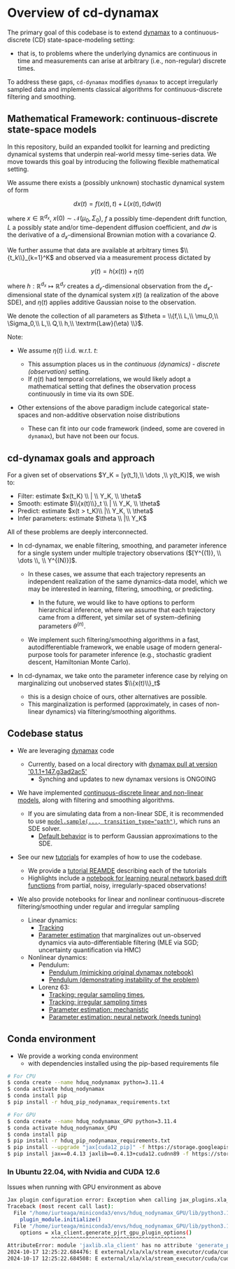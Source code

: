 # Overview of cd-dynamax

The primary goal of this codebase is to extend [dynamax](https://github.com/probml/dynamax) to a continuous-discrete (CD) state-space-modeling setting:

- that is, to problems where the underlying dynamics are continuous in time and measurements can arise at arbitrary (i.e., non-regular) discrete times.

To address these gaps, `cd-dynamax` modifies `dynamax` to accept irregularly sampled data and implements classical algorithms for continuous-discrete filtering and smoothing.

## Mathematical Framework: continuous-discrete state-space models

In this repository, build an expanded toolkit for learning and predicting dynamical systems that underpin real-world messy time-series data.
We move towards this goal by introducing the following flexible mathematical setting.

We assume there exists a (possibly unknown) stochastic dynamical system of form

$$dx(t) = f(x(t),t) + L(x(t),t) dw(t)$$

where $x \in \mathbb{R}^{d_x}$, $x(0) \sim \mathcal{N}(\mu_0, \Sigma_0)$, $f$ a possibly time-dependent drift function, $L$ a possibly state and/or time-dependent diffusion coefficient, and $dw$ is the derivative of a $d_x$-dimensional Brownian motion with a covariance $Q$.

We further assume that data are available at arbitrary times $\\{t_k\\}_{k=1}^K$ and observed via a measurement process dictated by

$$y(t) = h(x(t)) + \eta(t)$$

where $h: \mathbb{R}^{d_x} \mapsto \mathbb{R}^{d_y}$ creates a $d_y$-dimensional observation from the $d_x$-dimensional state of the dynamical system $x(t)$ (a realization of the above SDE), and $\eta(t)$ applies additive Gaussian noise to the observation.

We denote the collection of all parameters as $\theta = \\{f,\\  L,\\  \mu_0,\\  \Sigma_0,\\  L,\\  Q,\\  h,\\  \textrm{Law}(\eta) \\}$.

Note:

- We assume $\eta(t)$ i.i.d. w.r.t. $t$:
    - This assumption places us in the *continuous (dynamics) - discrete (observation)* setting.
    - If $\eta(t)$ had temporal correlations, we would likely adopt a mathematical setting that defines the observation process continuously in time via its own SDE.

- Other extensions of the above paradigm include categorical state-spaces and non-additive observation noise distributions
    - These can fit into our code framework (indeed, some are covered in `dynamax`), but have not been our focus.

## cd-dynamax goals and approach

For a given set of observations $Y_K = [y(t_1),\\ \dots ,\\ y(t_K)]$, we wish to:
- Filter: estimate $x(t_K) \\ | \\ Y_K, \\ \theta$
- Smooth: estimate $\\{x(t)\\}_t \\ | \\ Y_K, \\ \theta$
- Predict: estimate $x(t > t_K)\\ |\\ Y_K, \\ \theta$
- Infer parameters: estimate $\theta \\ |\\ Y_K$

All of these problems are deeply interconnected.

- In cd-dynamax, we enable filtering, smoothing, and parameter inference for a single system under multiple trajectory observations ($[Y^{(1)}, \\ \dots \\, \\ Y^{(N)}]$.
   
    - In these cases, we assume that each trajectory represents an independent realization of the same dynamics-data model, which we may be interested in learning, filtering, smoothing, or predicting.
        - In the future, we would like to have options to perform hierarchical inference, where we assume that each trajectory came from a different, yet similar set of system-defining parameters $\theta^{(n)}$.

    - We implement such filtering/smoothing algorithms in a fast, autodifferentiable framework, we enable usage of modern general-purpose tools for parameter inference (e.g., stochastic gradient descent, Hamiltonian Monte Carlo).

- In cd-dynamax, we take onto the parameter inference case by relying on marginalizing out unobserved states $\\{x(t)\\}_t$
    
    - this is a design choice of ours, other alternatives are possible.
    - This marginalization is performed (approximately, in cases of non-linear dynamics) via filtering/smoothing algorithms.

## Codebase status

- We are leveraging [dynamax](https://github.com/probml/dynamax) code
    - Currently, based on a local directory with [dynamax pull at version '0.1.1+147.g3ad2ac5'](./dynamax)
        - Synching and updates to new dynamax versions is ONGOING

- We have implemented [continuous-discrete linear and non-linear models](./src/README.md), along with filtering and smoothing algorithms.
    - If you are simulating data from a non-linear SDE, it is recommended to use [`model.sample(..., transition_type="path")`](./src/ssm_temissions.py#L208), which runs an SDE solver.
        - [Default behavior](./src/ssm_temissions.py#L204) is to perform Gaussian approximations to the SDE.

- See our new [tutorials](./src/notebooks/tutorials) for examples of how to use the codebase.
    - We provide a [tutorial REAMDE](./src/notebooks/tutorials/README.md) describing each of the tutorials
    - Highlights include a [notebook for learning neural network based drift functions](./src/notebooks/tutorials/cdnlgssm_NeuralNetDrift_NUTS_initwithSGD_partialObs.ipynb) from partial, noisy, irregularly-spaced observations!

- We also provide notebooks for linear and nonlinear continuous-discrete filtering/smoothing under regular and irregular sampling
    - Linear dynamics:
        - [Tracking](./src/notebooks/linear/cdlgssm_tracking.ipynb)
        - [Parameter estimation](./src/notebooks/non_linear/cdnlgssm_hmc.ipynb) that marginalizes out un-observed dynamics via auto-differentiable filtering (MLE via SGD; uncertainty quantification via HMC)
    - Nonlinear dynamics:
        - Pendulum:
            - [Pendulum (mimicking original dynamax notebook)](./src/notebooks/non_linear/cd_ekf_ukf_pendulum.ipynb)
            - [Pendulum (demonstrating instability of the problem)](./src/notebooks/non_linear/cd_ekf_ukf_pendulum.ipynb)
        - Lorenz 63:
            - [Tracking: regular sampling times](./src/notebooks/non_linear/cd_ekf_ukf_enkf_Lorenz63.ipynb),
            - [Tracking: irregular sampling times](./src/notebooks/non_linear/cd_ekf_ukf_enkf_Lorenz63_irregular_times.ipynb)
            - [Parameter estimation: mechanistic](./src/notebooks/non_linear/cdnlgssm_hmc_l63_partialObs_learnSigma.ipynb)
            - [Parameter estimation: neural network (needs tuning)](./src/notebooks/non_linear/cdnlgssm_hmc_l63_partial_learnNeuralNetDrift.ipynb)

## Conda environment

- We provide a working conda environment
    - with dependencies installed using the pip-based requirements file

```bash
# For CPU
$ conda create --name hduq_nodynamax python=3.11.4
$ conda activate hduq_nodynamax
$ conda install pip
$ pip install -r hduq_pip_nodynamax_requirements.txt

# For GPU
$ conda create --name hduq_nodynamax_GPU python=3.11.4
$ conda activate hduq_nodynamax_GPU
$ conda install pip
$ pip install -r hduq_pip_nodynamax_requirements.txt
$ pip install --upgrade "jax[cuda12_pip]" -f https://storage.googleapis.com/jax-releases/jax_cuda_releases.html
$ pip install jax==0.4.13 jaxlib==0.4.13+cuda12.cudnn89 -f https://storage.googleapis.com/jax-releases/jax_cuda_releases.html
```

### In Ubuntu 22.04, with Nvidia and CUDA 12.6

Issues when running with GPU environment as above
```bash
Jax plugin configuration error: Exception when calling jax_plugins.xla_cuda12.initialize()
Traceback (most recent call last):
  File "/home/iurteaga/miniconda3/envs/hduq_nodynamax_GPU/lib/python3.11/site-packages/jax/_src/xla_bridge.py", line 430, in discover_pjrt_plugins
    plugin_module.initialize()
  File "/home/iurteaga/miniconda3/envs/hduq_nodynamax_GPU/lib/python3.11/site-packages/jax_plugins/xla_cuda12/__init__.py", line 85, in initialize
    options = xla_client.generate_pjrt_gpu_plugin_options()
              ^^^^^^^^^^^^^^^^^^^^^^^^^^^^^^^^^^^^^^^^^^^
AttributeError: module 'jaxlib.xla_client' has no attribute 'generate_pjrt_gpu_plugin_options'
2024-10-17 12:25:22.684476: E external/xla/xla/stream_executor/cuda/cuda_dnn.cc:439] Could not create cudnn handle: CUDNN_STATUS_INTERNAL_ERROR
2024-10-17 12:25:22.684508: E external/xla/xla/stream_executor/cuda/cuda_dnn.cc:443] Memory usage: 1897005056 bytes free, 8219262976 bytes total.
```
